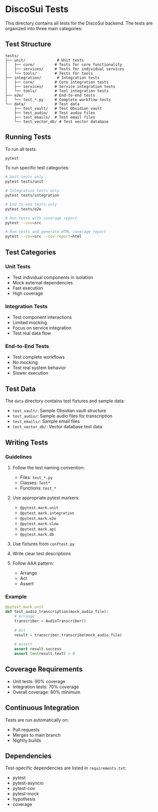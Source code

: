 # DiscoSui Tests

This directory contains all tests for the DiscoSui backend. The tests are organized into three main categories:

## Test Structure

```
tests/
├── unit/              # Unit tests
│   ├── core/         # Tests for core functionality
│   ├── services/     # Tests for individual services
│   └── tools/        # Tests for tools
├── integration/       # Integration tests
│   ├── core/         # Core integration tests
│   ├── services/     # Service integration tests
│   └── tools/        # Tool integration tests
├── e2e/              # End-to-end tests
│   └── test_*.py     # Complete workflow tests
└── data/             # Test data
    ├── test_vault/   # Test Obsidian vault
    ├── test_audio/   # Test audio files
    ├── test_emails/  # Test email files
    └── test_vector_db/ # Test vector database
```

## Running Tests

To run all tests:
```bash
pytest
```

To run specific test categories:
```bash
# Unit tests only
pytest tests/unit

# Integration tests only
pytest tests/integration

# End-to-end tests only
pytest tests/e2e

# Run tests with coverage report
pytest --cov=src

# Run tests and generate HTML coverage report
pytest --cov=src --cov-report=html
```

## Test Categories

### Unit Tests
- Test individual components in isolation
- Mock external dependencies
- Fast execution
- High coverage

### Integration Tests
- Test component interactions
- Limited mocking
- Focus on service integration
- Test real data flow

### End-to-End Tests
- Test complete workflows
- No mocking
- Test real system behavior
- Slower execution

## Test Data

The `data` directory contains test fixtures and sample data:

- `test_vault/`: Sample Obsidian vault structure
- `test_audio/`: Sample audio files for transcription
- `test_emails/`: Sample email files
- `test_vector_db/`: Vector database test data

## Writing Tests

### Guidelines

1. Follow the test naming convention:
   - Files: `test_*.py`
   - Classes: `Test*`
   - Functions: `test_*`

2. Use appropriate pytest markers:
   - `@pytest.mark.unit`
   - `@pytest.mark.integration`
   - `@pytest.mark.e2e`
   - `@pytest.mark.slow`
   - `@pytest.mark.api`
   - `@pytest.mark.db`

3. Use fixtures from `conftest.py`

4. Write clear test descriptions

5. Follow AAA pattern:
   - Arrange
   - Act
   - Assert

### Example

```python
@pytest.mark.unit
def test_audio_transcription(mock_audio_file):
    # Arrange
    transcriber = AudioTranscriber()
    
    # Act
    result = transcriber.transcribe(mock_audio_file)
    
    # Assert
    assert result.success
    assert len(result.text) > 0
```

## Coverage Requirements

- Unit tests: 90% coverage
- Integration tests: 70% coverage
- Overall coverage: 80% minimum

## Continuous Integration

Tests are run automatically on:
- Pull requests
- Merges to main branch
- Nightly builds

## Dependencies

Test-specific dependencies are listed in `requirements.txt`:
- pytest
- pytest-asyncio
- pytest-cov
- pytest-mock
- hypothesis
- coverage 